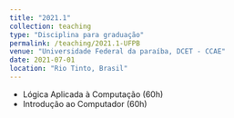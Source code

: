 ```yaml
---
title: "2021.1"
collection: teaching
type: "Disciplina para graduação"
permalink: /teaching/2021.1-UFPB
venue: "Universidade Federal da paraíba, DCET - CCAE"
date: 2021-07-01
location: "Rio Tinto, Brasil"
---
```


- Lógica Aplicada à Computação (60h)
- Introdução ao Computador (60h)